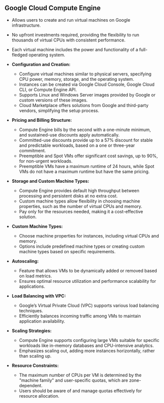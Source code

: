 ## Google Cloud Compute Engine

  - Allows users to create and run virtual machines on Google infrastructure.
  - No upfront investments required, providing the flexibility to run thousands of virtual CPUs with consistent performance.
  - Each virtual machine includes the power and functionality of a full-fledged operating system.

- **Configuration and Creation:**
  - Configure virtual machines similar to physical servers, specifying CPU power, memory, storage, and the operating system.
  - Instances can be created via Google Cloud Console, Google Cloud CLI, or Compute Engine API.
  - Supports Linux and Windows Server images provided by Google or custom versions of these images.
  - Cloud Marketplace offers solutions from Google and third-party vendors, simplifying the setup process.

- **Pricing and Billing Structure:**
  - Compute Engine bills by the second with a one-minute minimum, and sustained-use discounts apply automatically.
  - Committed-use discounts provide up to a 57% discount for stable and predictable workloads, based on a one or three-year commitment.
  - Preemptible and Spot VMs offer significant cost savings, up to 90%, for non-urgent workloads.
  - Preemptible VMs have a maximum runtime of 24 hours, while Spot VMs do not have a maximum runtime but have the same pricing.

- **Storage and Custom Machine Types:**
  - Compute Engine provides default high throughput between processing and persistent disks at no extra cost.
  - Custom machine types allow flexibility in choosing machine properties, such as the number of virtual CPUs and memory.
  - Pay only for the resources needed, making it a cost-effective solution.

- **Custom Machine Types:**
  - Choose machine properties for instances, including virtual CPUs and memory.
  - Options include predefined machine types or creating custom machine types based on specific requirements.

- **Autoscaling:**
  - Feature that allows VMs to be dynamically added or removed based on load metrics.
  - Ensures optimal resource utilization and performance scalability for applications.

- **Load Balancing with VPC:**
  - Google’s Virtual Private Cloud (VPC) supports various load balancing techniques.
  - Efficiently balances incoming traffic among VMs to maintain application availability.

- **Scaling Strategies:**
  - Compute Engine supports configuring large VMs suitable for specific workloads like in-memory databases and CPU-intensive analytics.
  - Emphasizes scaling out, adding more instances horizontally, rather than scaling up.

- **Resource Constraints:**
  - The maximum number of CPUs per VM is determined by the "machine family" and user-specific quotas, which are zone-dependent.
  - Users should be aware of and manage quotas effectively for resource allocation.
